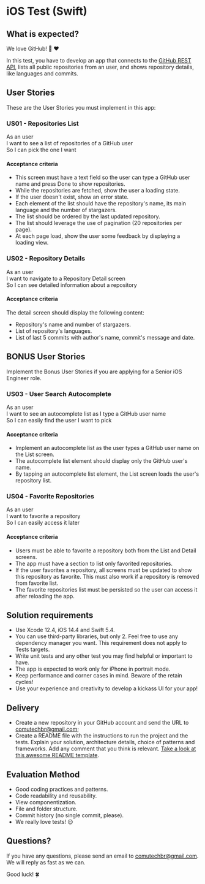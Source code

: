 # iOS Test (Swift)

## What is expected?

We love GitHub! 🐙 ❤️ 

In this test, you have to develop an app that connects to the [GitHub REST API](https://docs.github.com/en/rest), lists all public repositories from an user, and shows repository details, like languages and commits.

## User Stories

These are the User Stories you must implement in this app:

### US01 - Repositories List

As an user<br>
I want to see a list of repositories of a GitHub user<br>
So I can pick the one I want

#### Acceptance criteria

- This screen must have a text field so the user can type a GitHub user name and press Done to show repositories.
- While the repositories are fetched, show the user a loading state.
- If the user doesn't exist, show an error state.
- Each element of the list should have the repository's name, its main language and the number of stargazers.
- The list should be ordered by the last updated repository.
- The list should leverage the use of pagination (20 repositories per page).
- At each page load, show the user some feedback by displaying a loading view. 

### US02 - Repository Details

As an user<br>
I want to navigate to a Repository Detail screen<br>
So I can see detailed information about a repository

#### Acceptance criteria

The detail screen should display the following content:

- Repository's name and number of stargazers.
- List of repository's languages.
- List of last 5 commits with author's name, commit's message and date.

## BONUS User Stories

Implement the Bonus User Stories if you are applying for a Senior iOS Engineer role. 

### US03 - User Search Autocomplete

As an user<br>
I want to see an autocomplete list as I type a GitHub user name<br>
So I can easily find the user I want to pick

#### Acceptance criteria

- Implement an autocomplete list as the user types a GitHub user name on the List screen.
- The autocomplete list element should display only the GitHub user's name.
- By tapping an autocomplete list element, the List screen loads the user's repository list.

### US04 - Favorite Repositories

As an user<br>
I want to favorite a repository<br>
So I can easily access it later

#### Acceptance criteria

- Users must be able to favorite a repository both from the List and Detail screens.
- The app must have a section to list only favorited repositories. 
- If the user favorites a repository, all screens must be updated to show this repository as favorite. This must also work if a repository is removed from favorite list.
- The favorite repositories list must be persisted so the user can access it after reloading the app.

## Solution requirements

- Use Xcode 12.4, iOS 14.4 and Swift 5.4.
- You can use third-party libraries, but only 2. Feel free to use any dependency manager you want. This requirement does not apply to Tests targets.
- Write unit tests and any other test you may find helpful or important to have.
- The app is expected to work only for iPhone in portrait mode.
- Keep performance and corner cases in mind. Beware of the retain cycles!
- Use your experience and creativity to develop a kickass UI for your app!

## Delivery
- Create a new repository in your GitHub account and send the URL to comutechbr@gmail.com;
- Create a README file with the instructions to run the project and the tests. Explain your solution, architecture details, choice of patterns and frameworks. Add any comment that you think is relevant. [Take a look at this awesome README template](https://github.com/elsewhencode/project-guidelines/blob/master/README.sample.md).

## Evaluation Method

- Good coding practices and patterns.
- Code readability and reusability.
- View componentization.
- File and folder structure.
- Commit history (no single commit, please).
- We really love tests! 😉

## Questions?
If you have any questions, please send an email to comutechbr@gmail.com. We will reply as fast as we can. 

Good luck! 🍀
